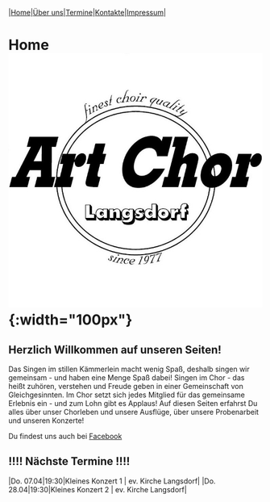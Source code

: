 |[Home](index.md)|[Über uns](ueber_uns.md)|[Termine](termine.md)|[Kontakte](kontakte.md)|[Impressum](impressum.md)|
# Home ![Logo](img/artchorlogo.jpg){:width="100px"}

## Herzlich Willkommen auf unseren Seiten!
Das Singen im stillen Kämmerlein macht wenig Spaß, deshalb singen wir gemeinsam - und haben eine Menge Spaß dabei! Singen im Chor - das heißt zuhören, verstehen und Freude geben in einer Gemeinschaft von Gleichgesinnten. Im Chor setzt sich jedes Mitglied für das gemeinsame Erlebnis ein - und zum Lohn gibt es Applaus!
Auf diesen Seiten erfahrst Du alles über unser Chorleben und unsere Ausflüge, über unsere Probenarbeit und unseren Konzerte!

Du findest uns auch bei [Facebook](https://facebook.com/ArtChorLangsdorf/)

## !!!!  Nächste Termine  !!!! 
|Do. 07.04|19:30|Kleines Konzert  1 | ev. Kirche Langsdorf|
|Do. 28.04|19:30|Kleines Konzert  2 | ev. Kirche Langsdorf|
